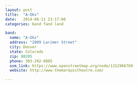 ```yaml
---
layout: post
title:  "A-Oks"
date:   2014-08-11 23:17:00
categories: band fand land

band:
  name: "A-Oks"
  address: "2009 Larimer Street"
  city: Denver
  state: Colorado
  zip: 80205
  phone: 303-292-0805
  osm_link: https://www.openstreetmap.org/node/1152966769
  website: http://www.themarquistheatre.com/

---
```

